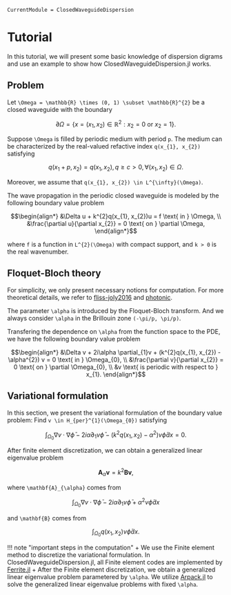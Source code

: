 ```@meta
CurrentModule = ClosedWaveguideDispersion
```

# Tutorial

In this tutorial, we will present some basic knowledge of dispersion digrams and use an example to show how ClosedWaveguideDispersion.jl works.

## Problem

Let ``\Omega = \mathbb{R} \times (0, 1) \subset \mathbb{R}^{2}`` be a closed waveguide with the boundary
```math
\partial \Omega = \{x = (x_{1}, x_{2}) \in \mathbb{R}^{2} : x_{2} = 0 \text{ or } x_{2} = 1\}.
```
Suppose ``\Omega`` is filled by periodic medium with period ``p``. The medium can be characterized by the real-valued refactive index ``q(x_{1}, x_{2})`` satisfying
```math
q(x_{1} + p, x_{2}) = q(x_{1}, x_{2}), q \geqslant c > 0, \forall (x_{1}, x_{2}) \in \Omega.
```
Moreover, we assume that ``q(x_{1}, x_{2}) \in L^{\infty}(\Omega)``.

The wave propagation in the periodic closed waveguide is modeled by the following boundary value problem
```math
\begin{align*}
    &\Delta u + k^{2}q(x_{1}, x_{2})u = f \text{ in } \Omega, \\
    &\frac{\partial u}{\partial x_{2}} = 0 \text{ on } \partial \Omega,
\end{align*}
```
where ``f`` is a function in ``L^{2}(\Omega)`` with compact support, and ``k > 0`` is the real wavenumber.

## Floquet-Bloch theory

For simplicity, we only present necessary notions for computation. For more theoretical details, we refer to [fliss-joly2016](@cite) and [photonic](@cite).

The parameter ``\alpha`` is introduced by the Floquet-Bloch transform. And we always consider ``\alpha`` in the Brillouin zone ``(-\pi/p, \pi/p)``.

Transfering the dependence on ``\alpha`` from the function space to the PDE, we have the following boundary value problem
```math
\begin{align*}
&\Delta v + 2i\alpha \partial_{1}v + (k^{2}q(x_{1}, x_{2}) - \alpha^{2}) v = 0 \text{ in } \Omega_{0}, \\
&\frac{\partial v}{\partial x_{2}} = 0 \text{ on } \partial \Omega_{0}, \\
&v \text{ is periodic with respect to } x_{1}.
\end{align*}
```

## Variational formulation

In this section, we present the variational formulation of the boundary value problem: Find ``v \in H_{per}^{1}(\Omega_{0})`` satisfying
```math
\int_{\Omega_{0}} \nabla v \cdot \nabla \bar{\phi} - 2i\alpha \partial_{1} v \bar{\phi} - (k^{2}q(x_{1}, x_{2}) - \alpha^{2}) v \bar{\phi} dx = 0.
```
After finite element discretization, we can obtain a generalized linear eigenvalue problem
```math
\mathbf{A}_{\alpha} \mathbf{v} = k^{2} \mathbf{B} \mathbf{v},
```
where ``\mathbf{A}_{\alpha}`` comes from
```math
\int_{\Omega_{0}} \nabla v \cdot \nabla \bar{\phi} - 2i\alpha \partial_{1} v \bar{\phi} + \alpha^{2} v \bar{\phi} dx 
```
and ``\mathbf{B}`` comes from
```math
\int_{\Omega_{0}} q(x_{1}, x_{2}) v \bar{\phi} dx.
```

!!! note "important steps in the computation"
    + We use the Finite element method to discretize the variational formulation. In ClosedWaveguideDispersion.jl, all Finite element codes are implemented by [Ferrite.jl](https://github.com/Ferrite-FEM/Ferrite.jl)
    + After the Finite element discretization, we obtain a generalized linear eigenvalue problem parametered by ``\alpha``. We utilize [Arpack.jl](https://github.com/JuliaLinearAlgebra/Arpack.jl) to solve the generalized linear eigenvalue problems with fixed ``\alpha``.